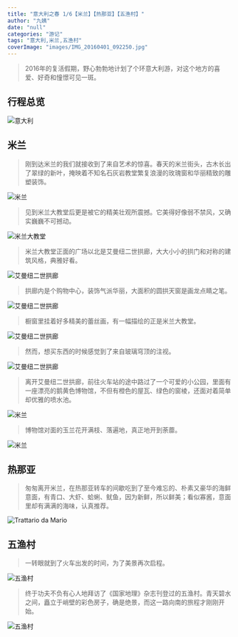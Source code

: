 ```yaml
---
title: "意大利之春 1/6【米兰】【热那亚】【五渔村】"
author: "九姨"
date: "null"
categories: "游记"
tags: "意大利,米兰,五渔村"
coverImage: "images/IMG_20160401_092250.jpg"
---
```


>2016年的复活假期，野心勃勃地计划了个环意大利游，对这个地方的喜爱、好奇和憧憬可见一斑。

## 行程总览

![意大利](images/)

## 米兰

>刚到达米兰的我们就接收到了来自艺术的惊喜。春天的米兰街头，古木长出了翠绿的新叶，掩映着不知名石灰岩教堂繁复浪漫的玫瑰窗和华丽精致的雕塑装饰。

![米兰](images/IMG_20160401_081153-e1539439774691.jpg)

>见到米兰大教堂后更是被它的精美壮观所震撼。它美得好像弱不禁风，又确实巍巍不可撼动。

![米兰大教堂](images/IMG_20160401_081850.jpg)

>米兰大教堂正面的广场以北是艾曼纽二世拱廊，大大小小的拱门和对称的建筑风格，典雅好看。

![艾曼纽二世拱廊](images/IMG_20160401_081744.jpg)

>拱廊内是个购物中心，装饰气派华丽，大面积的圆拱天窗是画龙点睛之笔。

![艾曼纽二世拱廊](images/IMG_20160401_083020-e1539439789555.jpg)

>橱窗里挂着好多精美的蕾丝画，有一幅描绘的正是米兰大教堂。

![艾曼纽二世拱廊](images/IMG_0338-e1539509162452.jpg)

>然而，想买东西的时候感觉到了来自玻璃穹顶的注视。

![艾曼纽二世拱廊](images/IMG_20160401_083317.jpg)

>离开艾曼纽二世拱廊，前往火车站的途中路过了一个可爱的小公园，里面有一座漂亮的鹅黄色博物馆，不但有橙色的屋瓦、绿色的窗棱，还面对着简单却优雅的喷水池。

![米兰](images/IMG_20160401_092711.jpg)

>博物馆对面的玉兰花开满枝、落遍地，真正地开到荼蘼。

![米兰](images/IMG_20160401_092043.jpg)

## 热那亚

>匆匆离开米兰，在热那亚转车的间歇吃到了至今难忘的、朴素又豪华的海鲜意面，有青口、大虾、蛤蜊、鱿鱼，因为新鲜，所以鲜美；看似寡酱，意面里却有满满的海味，认真推荐。

![Trattario da Mario](images/IMG_0351.jpg)

## 五渔村

>一转眼就到了火车出发的时间，为了美景再次启程。

![五渔村](images/IMG_20160401_172920.jpg)

>终于功夫不负有心人地拜访了《国家地理》杂志刊登过的五渔村。青天碧水之间，矗立于峭壁的彩色房子，确是绝景，而这一路向南的旅程才刚刚开始。

![五渔村](images/IMG_20160401_152640.jpg)
